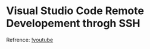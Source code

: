 # Visual Studio Code Remote Developement throgh SSH

Refrence: [!youtube](https://youtu.be/lKXMyln_5q4)
